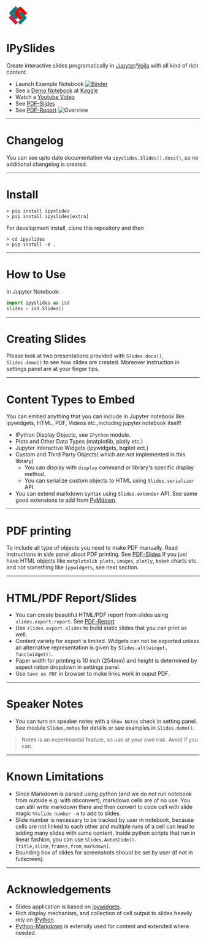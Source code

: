 <svg width="60px" viewBox="0 0 50 50" xmlns="http://www.w3.org/2000/svg" fill="none" stroke="currentColor" stroke-linecap="butt" stroke-linejoin="round" stroke-width="7.071067811865476">
   <path d="M22.5 7.5L10 20L20 30L30 20L40 30L27.5 42.5" stroke="teal"/>
   <path d="M7.5 27.5L22.5 42.5" stroke="crimson"/>
   <path d="M32.5 32.5L20 20L30 10L42.5 22.5" stroke="red"/>
</svg>

# IPySlides

Create interactive slides programatically in [Jupyter](https://jupyter.org/)/[Voila](https://voila.readthedocs.io/en/stable/) with all kind of rich content. 

- Launch Example Notebook [![Binder](https://mybinder.org/badge_logo.svg)](https://mybinder.org/v2/gh/massgh/ipyslides/HEAD?labpath=demo.ipynb)
- See a [Demo Notebook](https://www.kaggle.com/massgh/ipyslides) at [Kaggle](https://www.kaggle.com/massgh)
- Watch a [Youtube Video](https://www.youtube.com/watch?v=thgLGl14-tg)
- See [PDF-Slides](Slides.pdf)
- See [PDF-Report](Report.pdf)
![Overview](slide.png)

---
# Changelog
You can see upto date documentation via `ipyslides.Slides().docs()`, so no additional changelog is created.

---
# Install
```shell
> pip install ipyslides
> pip install ipyslides[extra]
```
For development install, clone this repository and then
```shell
> cd ipyslides
> pip install -e .
```

---
# How to Use
In Jupyter Notebook:
```python
import ipyslides as isd
slides = isd.Slides()
```
---

# Creating Slides
Please look at two presentations provided with `Slides.docs()`, `Slides.demo()` to see how slides are created. Moreover instruction in settings panel are at your finger tips.


---
# Content Types to Embed
You can embed anything that you can include in Jupyter notebook like ipywidgets, HTML, PDF, Videos etc.,including jupyter notebook itself! 

- IPython Display Objects, see `IPython` module.
- Plots and Other Data Types (matplotlib, plotly etc.)
- Jupyter Interactive Widgets (ipywidgets, bqplot ect.)
- Custom and Third Party Objects( which are not implemented in this library)
    - You can display with `display` command or library's specific display method.
    - You can serialize custom objects to HTML using `Slides.serializer` API.
- You can extend markdown syntax using `Slides.extender` API. See some good extensions to add from [PyMdown](https://facelessuser.github.io/pymdown-extensions/).


---
# PDF printing
To include all type of objects you need to make PDF manually.
Read instructions in side panel about PDF printing. See [PDF-Slides](IPySlides-Print.pdf)
If you just have HTML objects like `matplotolib plots`, `images`, `plotly`, `bokeh` charts etc. and not something like `ipywidgets`, see next section.

---
# HTML/PDF Report/Slides
- You can create beautiful HTML/PDF report from slides using `slides.export.report`. See [PDF-Report](IPySlides-Report.pdf)
- Use `slides.export.slides` to build static slides that you can print as well.
- Content variety for export is limited. Widgets can not be exported unless an alternative representation is given by `Slides.alt(widget, func(widget))`.
- Paper width for printing is 10 inch (254mm) and height is determined by aspect ration dropdown in settings panel.
- Use `Save as PDF` in browser to make links work in ouput PDF.

---
# Speaker Notes
- You can turn on speaker notes with a `Show Notes` check in setting panel. See module `Slides.notes` for details or see examples in `Slides.demo()`. 

> Notes is an experimantal feature, so use at your own risk. Avoid if you can.

---
# Known Limitations
- Since Markdown is parsed using python (and we do not run notebook from outside e.g. with nbconvert), markdown cells are of no use. You can still write markdown there and then convert to code cell with slide magic `%%slide number -m` to add to slides. 
- Slide number is necessary to be tracked by user in notebook, because cells are not linked to each other and multiple runs of a cell can lead to adding many slides with same content. Inside python scripts that run in linear fashion, you can use `Slides.AutoSlide().[title,slide,frames,from_markdown]`.
- Bounding box of slides for screenshots should be set by user (if not in fullscreen).

---

# Acknowledgements
- Slides application is based on [ipywidgets](https://github.com/jupyter-widgets/ipywidgets).
- Rich display mechanism, and collection of cell output to slides heavily rely on [IPython](https://github.com/ipython/ipython).
- [Python-Markdown](https://python-markdown.github.io/) is extensily used for content and extended where needed.
